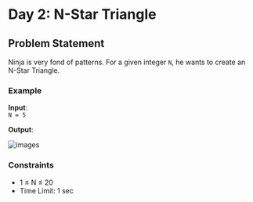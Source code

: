 # Day 2: N-Star Triangle

## Problem Statement

Ninja is very fond of patterns. For a given integer `N`, he wants to create an N-Star Triangle.

### Example

**Input**:  
`N = 5`

**Output**: 

![images](https://github.com/user-attachments/assets/4419727a-6b24-4c47-bd68-76180e2fffe9)

### Constraints 
 
 - 1 ≤ N ≤ 20
 - Time Limit: 1 sec
